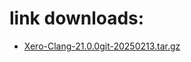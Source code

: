 # link downloads:
* <a href=https://github.com/XeroMz69/Clang/releases/download/Xero-Clang-21.0.0git-20250214/Xero-Clang-21.0.0git-20250213.tar.gz>Xero-Clang-21.0.0git-20250213.tar.gz</a>

